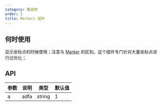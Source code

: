 ```yaml
---
category: 覆盖物
order: 2
title: Markers 组件
---
```



## 何时使用

显示坐标点的时候使用；注意与 [Marker](/components/marker) 的区别。这个插件专门针对大量坐标点进行过优化；


## API

| 参数 | 说明 | 类型 | 默认值  |
|-----|------|------|-------|
| a | adfa | string | 1 |